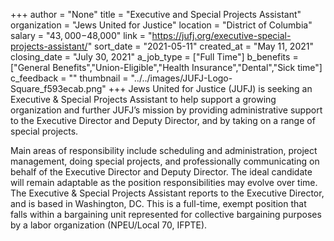 +++
author = "None"
title = "Executive and Special Projects Assistant"
organization = "Jews United for Justice"
location = "District of Columbia"
salary = "$43,000-$48,000"
link = "https://jufj.org/executive-special-projects-assistant/"
sort_date = "2021-05-11"
created_at = "May 11, 2021"
closing_date = "July 30, 2021"
a_job_type = ["Full Time"]
b_benefits = ["General Benefits","Union-Eligible","Health Insurance","Dental","Sick time"]
c_feedback = ""
thumbnail = "../../images/JUFJ-Logo-Square_f593ecab.png"
+++
Jews United for Justice (JUFJ) is seeking an Executive & Special Projects Assistant  to help support a growing organization and further JUFJ’s mission by providing administrative support to the Executive Director and Deputy Director, and by taking on a range of special projects. 

Main areas of responsibility include scheduling and administration, project management, doing special projects, and professionally communicating on behalf of the Executive Director and Deputy Director. The ideal candidate will remain adaptable as the position responsibilities may evolve over time.  The Executive & Special Projects Assistant reports to the Executive Director, and is based in Washington, DC. This is a full-time, exempt position that falls within a bargaining unit represented for collective bargaining purposes by a labor organization (NPEU/Local 70, IFPTE).
